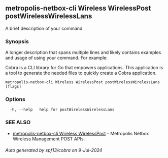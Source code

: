 ## metropolis-netbox-cli Wireless WirelessPost postWirelessWirelessLans

A brief description of your command

### Synopsis

A longer description that spans multiple lines and likely contains examples
and usage of using your command. For example:

Cobra is a CLI library for Go that empowers applications.
This application is a tool to generate the needed files
to quickly create a Cobra application.

```
metropolis-netbox-cli Wireless WirelessPost postWirelessWirelessLans [flags]
```

### Options

```
  -h, --help   help for postWirelessWirelessLans
```

### SEE ALSO

* [metropolis-netbox-cli Wireless WirelessPost]()	 - Metropolis Netbox Wireless Management POST APIs.

###### Auto generated by spf13/cobra on 9-Jul-2024
